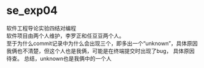 # se_exp04
软件工程导论实验四结对编程<br>
软件项目由两个人维护，李罗正和任豆豆两个人。<br>
至于为什么commit记录中为什么会出现三个，即多出一个“unknown”，具体原因我俩也不清楚，但这个人也是我俩，可能是在终端提交时出现了bug，
具体原因待查。
总结，unknown也是我俩中的一个人
